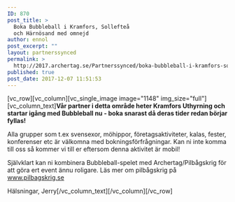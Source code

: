 ```yaml
---
ID: 870
post_title: >
  Boka Bubbleball i Kramfors, Sollefteå
  och Härnösand med omnejd
author: ennol
post_excerpt: ""
layout: partnerssynced
permalink: >
  http://2017.archertag.se/Partnerssynced/boka-bubbleball-i-kramfors-solleftea-och-harnosand-med-omnejd-3/
published: true
post_date: 2017-12-07 11:51:53
---
```

[vc_row][vc_column][vc_single_image image="1148" img_size="full"][vc_column_text]<strong>Vår partner i detta område heter Kramfors Uthyrning och startar igång med Bubbleball nu - boka snarast då deras tider redan börjar fyllas!</strong>

Alla grupper som t.ex svensexor, möhippor, företagsaktiviteter, kalas, fester, konferenser etc är välkomna med bokningsförfrågningar. Kan ni inte komma till oss så kommer vi till er eftersom denna aktivitet är mobil!

Självklart kan ni kombinera Bubbleball-spelet med Archertag/Pilbågskrig för att göra ert event ännu roligare. Läs mer om pilbågskrig på <a href="http://www.pilbagskrig.se/" target="_blank" rel="noopener">www.pilbagskrig.se</a>

Hälsningar,
Jerry[/vc_column_text][/vc_column][/vc_row]